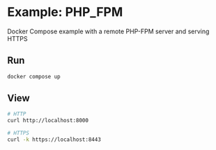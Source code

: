 # Example: PHP_FPM

Docker Compose example with a remote PHP-FPM server and serving HTTPS

## Run
```bash
docker compose up
```

## View
```bash
# HTTP
curl http://localhost:8000

# HTTPS
curl -k https://localhost:8443
```
